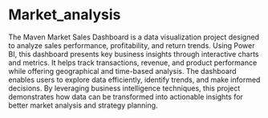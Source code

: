 # Market_analysis
The Maven Market Sales Dashboard is a data visualization project designed to analyze sales performance, profitability, and return trends. Using Power BI, this dashboard presents key business insights through interactive charts and metrics. It helps track transactions, revenue, and product performance while offering geographical and time-based analysis. The dashboard enables users to explore data efficiently, identify trends, and make informed decisions. By leveraging business intelligence techniques, this project demonstrates how data can be transformed into actionable insights for better market analysis and strategy planning.
